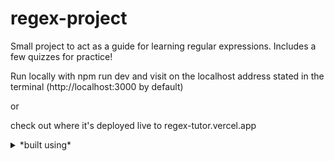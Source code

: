 # regex-project
Small project to act as a guide for learning regular expressions. Includes a few quizzes for practice!

Run locally with npm run dev and visit on the localhost address stated in the terminal (http://localhost:3000 by default)

or

check out where it's deployed live to regex-tutor.vercel.app

<details>
  <summary>*built using*</summary>
  Hidden content here!
</details>
